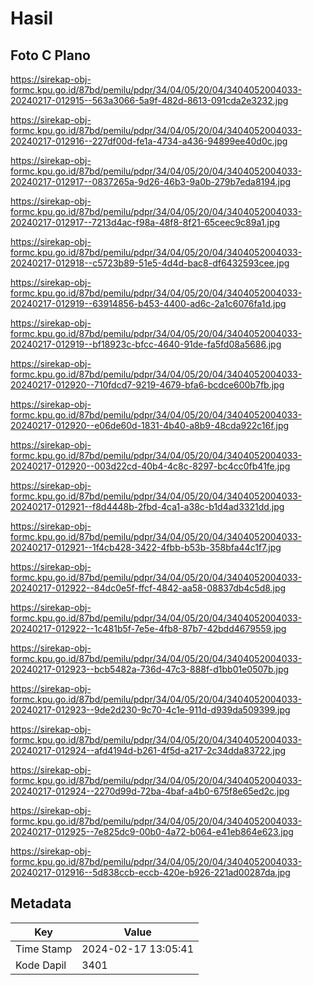 # Hasil

## Foto C Plano

https://sirekap-obj-formc.kpu.go.id/87bd/pemilu/pdpr/34/04/05/20/04/3404052004033-20240217-012915--563a3066-5a9f-482d-8613-091cda2e3232.jpg

https://sirekap-obj-formc.kpu.go.id/87bd/pemilu/pdpr/34/04/05/20/04/3404052004033-20240217-012916--227df00d-fe1a-4734-a436-94899ee40d0c.jpg

https://sirekap-obj-formc.kpu.go.id/87bd/pemilu/pdpr/34/04/05/20/04/3404052004033-20240217-012917--0837265a-9d26-46b3-9a0b-279b7eda8194.jpg

https://sirekap-obj-formc.kpu.go.id/87bd/pemilu/pdpr/34/04/05/20/04/3404052004033-20240217-012917--7213d4ac-f98a-48f8-8f21-65ceec9c89a1.jpg

https://sirekap-obj-formc.kpu.go.id/87bd/pemilu/pdpr/34/04/05/20/04/3404052004033-20240217-012918--c5723b89-51e5-4d4d-bac8-df6432593cee.jpg

https://sirekap-obj-formc.kpu.go.id/87bd/pemilu/pdpr/34/04/05/20/04/3404052004033-20240217-012919--63914856-b453-4400-ad6c-2a1c6076fa1d.jpg

https://sirekap-obj-formc.kpu.go.id/87bd/pemilu/pdpr/34/04/05/20/04/3404052004033-20240217-012919--bf18923c-bfcc-4640-91de-fa5fd08a5686.jpg

https://sirekap-obj-formc.kpu.go.id/87bd/pemilu/pdpr/34/04/05/20/04/3404052004033-20240217-012920--710fdcd7-9219-4679-bfa6-bcdce600b7fb.jpg

https://sirekap-obj-formc.kpu.go.id/87bd/pemilu/pdpr/34/04/05/20/04/3404052004033-20240217-012920--e06de60d-1831-4b40-a8b9-48cda922c16f.jpg

https://sirekap-obj-formc.kpu.go.id/87bd/pemilu/pdpr/34/04/05/20/04/3404052004033-20240217-012920--003d22cd-40b4-4c8c-8297-bc4cc0fb41fe.jpg

https://sirekap-obj-formc.kpu.go.id/87bd/pemilu/pdpr/34/04/05/20/04/3404052004033-20240217-012921--f8d4448b-2fbd-4ca1-a38c-b1d4ad3321dd.jpg

https://sirekap-obj-formc.kpu.go.id/87bd/pemilu/pdpr/34/04/05/20/04/3404052004033-20240217-012921--1f4cb428-3422-4fbb-b53b-358bfa44c1f7.jpg

https://sirekap-obj-formc.kpu.go.id/87bd/pemilu/pdpr/34/04/05/20/04/3404052004033-20240217-012922--84dc0e5f-ffcf-4842-aa58-08837db4c5d8.jpg

https://sirekap-obj-formc.kpu.go.id/87bd/pemilu/pdpr/34/04/05/20/04/3404052004033-20240217-012922--1c481b5f-7e5e-4fb8-87b7-42bdd4679559.jpg

https://sirekap-obj-formc.kpu.go.id/87bd/pemilu/pdpr/34/04/05/20/04/3404052004033-20240217-012923--bcb5482a-736d-47c3-888f-d1bb01e0507b.jpg

https://sirekap-obj-formc.kpu.go.id/87bd/pemilu/pdpr/34/04/05/20/04/3404052004033-20240217-012923--9de2d230-9c70-4c1e-911d-d939da509399.jpg

https://sirekap-obj-formc.kpu.go.id/87bd/pemilu/pdpr/34/04/05/20/04/3404052004033-20240217-012924--afd4194d-b261-4f5d-a217-2c34dda83722.jpg

https://sirekap-obj-formc.kpu.go.id/87bd/pemilu/pdpr/34/04/05/20/04/3404052004033-20240217-012924--2270d99d-72ba-4baf-a4b0-675f8e65ed2c.jpg

https://sirekap-obj-formc.kpu.go.id/87bd/pemilu/pdpr/34/04/05/20/04/3404052004033-20240217-012925--7e825dc9-00b0-4a72-b064-e41eb864e623.jpg

https://sirekap-obj-formc.kpu.go.id/87bd/pemilu/pdpr/34/04/05/20/04/3404052004033-20240217-012916--5d838ccb-eccb-420e-b926-221ad00287da.jpg


## Metadata

| Key        | Value               |
| ---------- | ------------------- |
| Time Stamp | 2024-02-17 13:05:41 |
| Kode Dapil | 3401                |




